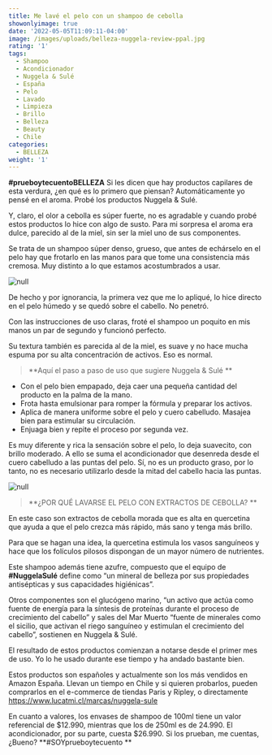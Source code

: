```yaml
---
title: Me lavé el pelo con un shampoo de cebolla
showonlyimage: true
date: '2022-05-05T11:09:11-04:00'
image: /images/uploads/belleza-nuggela-review-ppal.jpg
rating: '1'
tags:
  - Shampoo
  - Acondicionador
  - Nuggela & Sulé
  - España
  - Pelo
  - Lavado
  - Limpieza
  - Brillo
  - Belleza
  - Beauty
  - Chile
categories:
  - BELLEZA
weight: '1'
---
```

**\#prueboytecuentoBELLEZA** Si les dicen que hay productos capilares de esta verdura, ¿en qué es lo primero que piensan? Automáticamente yo pensé en el aroma.
 Probé los productos Nuggela & Sulé.

<!--more-->

Y, claro, el olor a cebolla es súper fuerte, no es agradable y cuando probé estos productos lo hice con algo de susto. Para mi sorpresa el aroma era dulce, parecido al de la miel, sin ser la miel uno de sus componentes.

Se trata de un shampoo súper denso, grueso, que antes de echárselo en el pelo hay que frotarlo en las manos para que tome una consistencia más cremosa. Muy distinto a lo que estamos acostumbrados a usar.

![null](/images/uploads/belleza-nuggela-review-ppal.jpg)

De hecho y por ignorancia, la primera vez que me lo apliqué, lo hice directo en el pelo húmedo y se quedó sobre el cabello. No penetró.

Con las instrucciones de uso claras, froté el shampoo un poquito en mis manos un par de segundo y funcionó perfecto. 

Su textura también es parecida al de la miel, es suave y no hace mucha espuma por su alta concentración de activos. Eso es normal.

> **Aquí el paso a paso de uso que sugiere Nuggela & Sulé
> **

* Con el pelo bien empapado, deja caer una pequeña cantidad del producto en la palma de la mano.
* Frota hasta emulsionar para romper la fórmula y preparar los activos.
* Aplica de manera uniforme sobre el pelo y cuero cabelludo. Masajea bien para estimular su circulación.
* Enjuaga bien y repite el proceso por segunda vez.

Es muy diferente y rica la sensación sobre el pelo, lo deja suavecito, con brillo moderado. A ello se suma el acondicionador que desenreda desde el cuero cabelludo a las puntas del pelo. Sí, no es un producto graso, por lo tanto, no es necesario utilizarlo desde la mitad del cabello hacia las puntas.

![null](/images/uploads/belleza-nuggela-review-2.jpg)

> **¿POR QUÉ LAVARSE EL PELO CON EXTRACTOS DE CEBOLLA?
> **

En este caso son extractos de cebolla morada que es alta en quercetina que ayuda a que el pelo crezca más rápido, más sano y tenga más brillo. 

Para que se hagan una idea, la quercetina estimula los vasos sanguíneos y hace que los folículos pilosos dispongan de un mayor número de nutrientes. 

Este shampoo además tiene azufre, compuesto que el equipo de **\#NuggelaSulé** define como “un mineral de belleza por sus propiedades antisépticas y sus capacidades higiénicas”. 

Otros componentes son el glucógeno marino, “un activo que actúa como
 fuente de energía para la síntesis de proteínas durante el proceso
 de crecimiento del cabello” y sales del Mar Muerto “fuente de
 minerales como el sicilio, que activan el riego sanguíneo y
 estimulan el crecimiento del cabello”, sostienen en Nuggela & Sulé.

El resultado de estos productos comienzan a notarse desde el primer mes de uso. Yo lo he usado durante ese tiempo y ha andado bastante bien.

Estos productos son españoles y actualmente son los más vendidos en Amazon España. Llevan un tiempo en Chile y si quieren probarlos, pueden comprarlos en el e-commerce de tiendas Paris y Ripley, o  directamente https://www.lucatmi.cl/marcas/nuggela-sule

En cuanto a valores, los envases de shampoo de 100ml tiene un valor referencial de $12.990, mientras que los de 250ml es de 24.990. El acondicionador, por su parte, cuesta $26.990. Si los prueban, me cuentas, ¿Bueno? **\#SOYprueboytecuento
**
